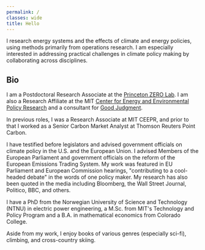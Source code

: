 ```yaml
---
permalink: /
classes: wide
title: Hello
---
```

I research energy systems and the effects of climate and energy policies, using methods primarily from operations research. I am especially interested in addressing practical challenges in climate policy making by collaborating across disciplines. 

## Bio

I am a Postdoctoral Research Associate at the [Princeton ZERO Lab](https://zero.lab.princeton.edu). I am also a Research Affiliate at the MIT [Center for Energy and Environmental Policy Research](https://ceepr.mit.edu/people/dimanchev-emil/) and a consultant for [Good Judgment](https://goodjudgment.com). 

In previous roles, I was a Research Associate at MIT CEEPR, and prior to that I worked as a Senior Carbon Market Analyst at Thomson Reuters Point Carbon.

I have testified before legislators and advised government officials on climate policy in the U.S. and the European Union. I advised Members of the European Parliament and government officials on the reform of the European Emissions Trading System. My work was featured in EU Parliament and European Commission hearings, "contributing to a cool-headed debate" in the words of one policy maker. My research has also been quoted in the media including Bloomberg, the Wall Street Journal, Politico, BBC, and others.

I have a PhD from the Norwegian University of Science and Technology (NTNU) in electric power engineering, a M.Sc. from MIT's Technology and Policy Program and a B.A. in mathematical economics from Colorado College.

Aside from my work, I enjoy books of various genres (especially sci-fi), climbing, and cross-country skiing. 

